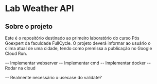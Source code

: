 # Lab Weather API


## Sobre o projeto

  
Este é o repositório destinado ao primeiro laboratório do curso Pós Goexpert da faculdade FullCycle.
O projeto deverá informar ao usuário o clima atual de uma cidade, tendo como premissa a publicação no Google Cloud Run.



-- Implementar webserver
-- Implementar cmd
-- Implementar docker
-- Rodar na cloud


-- Realmente necessário o usecase do validate?